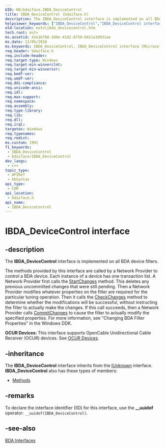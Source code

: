 ```yaml
---
UID: NN:bdaiface.IBDA_DeviceControl
title: IBDA_DeviceControl (bdaiface.h)
description: The IBDA_DeviceControl interface is implemented on all BDA device filters.
helpviewer_keywords: ["IBDA_DeviceControl","IBDA_DeviceControl interface [Microsoft TV Technologies]","IBDA_DeviceControl interface [Microsoft TV Technologies]","described","IBDA_DeviceControlInterface","bdaiface/IBDA_DeviceControl","mstv.ibda_devicecontrol"]
old-location: mstv\ibda_devicecontrol.htm
tech.root: mstv
ms.assetid: 41e167b0-100e-41d2-8759-0411a10931ae
ms.date: 12/05/2018
ms.keywords: IBDA_DeviceControl, IBDA_DeviceControl interface [Microsoft TV Technologies], IBDA_DeviceControl interface [Microsoft TV Technologies],described, IBDA_DeviceControlInterface, bdaiface/IBDA_DeviceControl, mstv.ibda_devicecontrol
req.header: bdaiface.h
req.include-header: 
req.target-type: Windows
req.target-min-winverclnt: 
req.target-min-winversvr: 
req.kmdf-ver: 
req.umdf-ver: 
req.ddi-compliance: 
req.unicode-ansi: 
req.idl: 
req.max-support: 
req.namespace: 
req.assembly: 
req.type-library: 
req.lib: 
req.dll: 
req.irql: 
targetos: Windows
req.typenames: 
req.redist: 
ms.custom: 19H1
f1_keywords:
 - IBDA_DeviceControl
 - bdaiface/IBDA_DeviceControl
dev_langs:
 - c++
topic_type:
 - APIRef
 - kbSyntax
api_type:
 - COM
api_location:
 - bdaiface.h
api_name:
 - IBDA_DeviceControl
---
```


# IBDA_DeviceControl interface


## -description

The <b>IBDA_DeviceControl</b> interface is implemented on all BDA device filters. 

The methods provided by this interface are called by a Network Provider to control a BDA device. Each instance of a device has one transaction list. A Network Provider first calls the <a href="/windows/desktop/api/bdaiface/nf-bdaiface-ibda_devicecontrol-startchanges">StartChanges</a> method. This deletes any previous uncommitted changes that were still pending. Then a Network Provider modifies whatever properties on the filter are required for the particular tuning operation. Then it calls the <a href="/windows/desktop/api/bdaiface/nf-bdaiface-ibda_devicecontrol-checkchanges">CheckChanges</a> method to determine whether the modifications will be successful, without instructing the filter to actually make the changes. If this call succeeds, then a Network Provider calls <a href="/windows/desktop/api/bdaiface/nf-bdaiface-ibda_devicecontrol-commitchanges">CommitChanges</a> to cause the filter to actually modify the specified properties. For more information, see "Changing BDA Filter Properties" in the Windows DDK.

<b>OCUR Devices: </b>This interface supports OpenCable Unidirectional Cable Receiver (OCUR) devices. See <a href="/previous-versions/windows/desktop/mstv/ocur-devices">OCUR Devices</a>.

## -inheritance

The <b>IBDA_DeviceControl</b> interface inherits from the <a href="/windows/desktop/api/unknwn/nn-unknwn-iunknown">IUnknown</a> interface. <b>IBDA_DeviceControl</b> also has these types of members:
<ul>
<li><a href="https://docs.microsoft.com/">Methods</a></li>
</ul>

## -remarks

To declare the interface identifier (IID) for this interface, use the <b>__uuidof</b> operator: <code>__uuidof(IBDA_DeviceControl)</code>.

## -see-also

<a href="/previous-versions/windows/desktop/mstv/bda-interfaces">BDA Interfaces</a>
